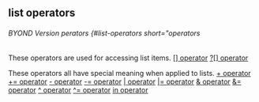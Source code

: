 ## list operators 
###### BYOND Version perators {#list-operators short="operators


These operators are used for accessing list items.
[\[\] operator](/ref/operator/%5B%5D.md) 
[?\[\] operator](/ref/operator/%3F%5B%5D.md) 


These operators all have special meaning when applied to lists.
[+ operator](/ref/operator/+.md) 
[+= operator](/ref/operator/+=.md) 
[- operator](/ref/operator/-.md) 
[-= operator](/ref/operator/-=.md) 
[\| operator](/ref/operator/%7C.md) 
[\|= operator](/ref/operator/%7C=.md) 
[& operator](/ref/operator/&.md) 
[&= operator](/ref/operator/&=.md) 
[\^ operator](/ref/operator/%5E.md) 
[\^= operator](/ref/operator/%5E=.md) 
[in operator](/ref/operator/in.md) 